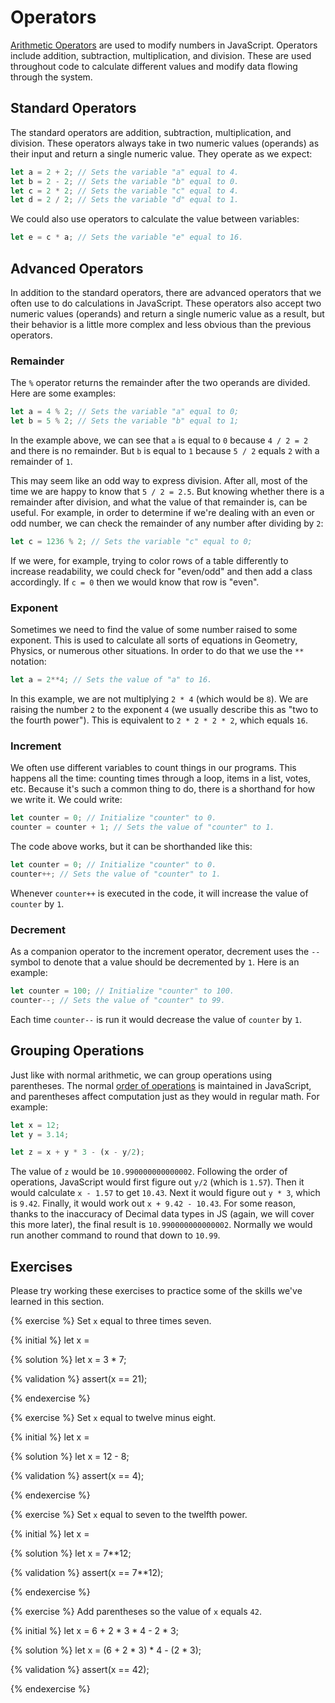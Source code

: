 # Operators
[Arithmetic Operators](https://developer.mozilla.org/en-US/docs/Web/JavaScript/Reference/Operators/Arithmetic_Operators) are used to modify numbers in JavaScript. Operators include addition, subtraction, multiplication, and division. These are used throughout code to calculate different values and modify data flowing through the system. 

## Standard Operators
The standard operators are addition, subtraction, multiplication, and division. These operators always take in two numeric values (operands) as their input and return a single numeric value. They operate as we expect:

```js
let a = 2 + 2; // Sets the variable "a" equal to 4.
let b = 2 - 2; // Sets the variable "b" equal to 0.
let c = 2 * 2; // Sets the variable "c" equal to 4.
let d = 2 / 2; // Sets the variable "d" equal to 1.
```
We could also use operators to calculate the value between variables:

```js
let e = c * a; // Sets the variable "e" equal to 16.
```

## Advanced Operators
In addition to the standard operators, there are advanced operators that we often use to do calculations in JavaScript. These operators also accept two numeric values (operands) and return a single numeric value as a result, but their behavior is a little more complex and less obvious than the previous operators.

### Remainder
The `%` operator returns the remainder after the two operands are divided. Here are some examples:

```js
let a = 4 % 2; // Sets the variable "a" equal to 0;
let b = 5 % 2; // Sets the variable "b" equal to 1;
```
In the example above, we can see that `a` is equal to `0` because `4 / 2 = 2` and there is no remainder. But `b` is equal to `1` because `5 / 2` equals `2` with a remainder of `1`. 

This may seem like an odd way to express division. After all, most of the time we are happy to know that `5 / 2 = 2.5`. But knowing whether there is a remainder after division, and what the value of that remainder is, can be useful. For example, in order to determine if we're dealing with an even or odd number, we can check the remainder of any number after dividing by `2`:

```js
let c = 1236 % 2; // Sets the variable "c" equal to 0;
```

If we were, for example, trying to color rows of a table differently to increase readability, we could check for "even/odd" and then add a class accordingly. If `c = 0` then we would know that row is "even".

### Exponent

Sometimes we need to find the value of some number raised to some exponent. This is used to calculate all sorts of equations in Geometry, Physics, or numerous other situations. In order to do that we use the `**` notation:

```js
let a = 2**4; // Sets the value of "a" to 16.
```
In this example, we are not multiplying `2 * 4` (which would be `8`). We are raising the number `2` to the exponent `4` (we usually describe this as "two to the fourth power"). This is equivalent to `2 * 2 * 2 * 2`, which equals `16`.

### Increment

We often use different variables to count things in our programs. This happens all the time: counting times through a loop, items in a list, votes, etc. Because it's such a common thing to do, there is a shorthand for how we write it. We could write:

```js
let counter = 0; // Initialize "counter" to 0.
counter = counter + 1; // Sets the value of "counter" to 1.
```

The code above works, but it can be shorthanded like this:

```js
let counter = 0; // Initialize "counter" to 0.
counter++; // Sets the value of "counter" to 1.
```

Whenever `counter++` is executed in the code, it will increase the value of `counter` by `1`.

### Decrement
As a companion operator to the increment operator, decrement uses the `--` symbol to denote that a value should be decremented by `1`. Here is an example:

```js
let counter = 100; // Initialize "counter" to 100.
counter--; // Sets the value of "counter" to 99.
```

Each time `counter--` is run it would decrease the value of `counter` by `1`. 

## Grouping Operations

Just like with normal arithmetic, we can group operations using parentheses. The normal [order of operations](https://en.wikipedia.org/wiki/Order_of_operations) is maintained in JavaScript, and parentheses affect computation just as they would in regular math. For example:

```js
let x = 12;
let y = 3.14;

let z = x + y * 3 - (x - y/2);
```
The value of `z` would be `10.990000000000002`. Following the order of operations, JavaScript would first figure out `y/2` (which is `1.57`). Then it would calculate `x - 1.57` to get `10.43`. Next it would figure out `y * 3`, which is `9.42`. Finally, it would work out `x + 9.42 - 10.43`. For some reason, thanks to the inaccuracy of Decimal data types in JS (again, we will cover this more later), the final result is `10.990000000000002`. Normally we would run another command to round that down to `10.99`.

## Exercises
Please try working these exercises to practice some of the skills we've learned in this section.


{% exercise %}
Set `x` equal to three times seven.

{% initial %}
let x =

{% solution %}
let x = 3 * 7;

{% validation %}
assert(x == 21);

{% endexercise %}

{% exercise %}
Set `x` equal to twelve minus eight.

{% initial %}
let x =

{% solution %}
let x = 12 - 8;

{% validation %}
assert(x == 4);

{% endexercise %}

{% exercise %}
Set `x` equal to seven to the twelfth power.

{% initial %}
let x =

{% solution %}
let x = 7**12;

{% validation %}
assert(x == 7**12);

{% endexercise %}

{% exercise %}
Add parentheses so the value of `x` equals `42`.

{% initial %}
let x = 6 + 2 * 3 * 4 - 2 * 3;

{% solution %}
let x = (6 + 2 * 3) * 4 - (2 * 3);

{% validation %}
assert(x == 42);

{% endexercise %}